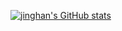 [![jinghan's GitHub stats](https://github-readme-stats.vercel.app/api?username=jinghanjia)](https://github.com/anuraghazra/github-readme-stats&count_private=true&show_icons=true)